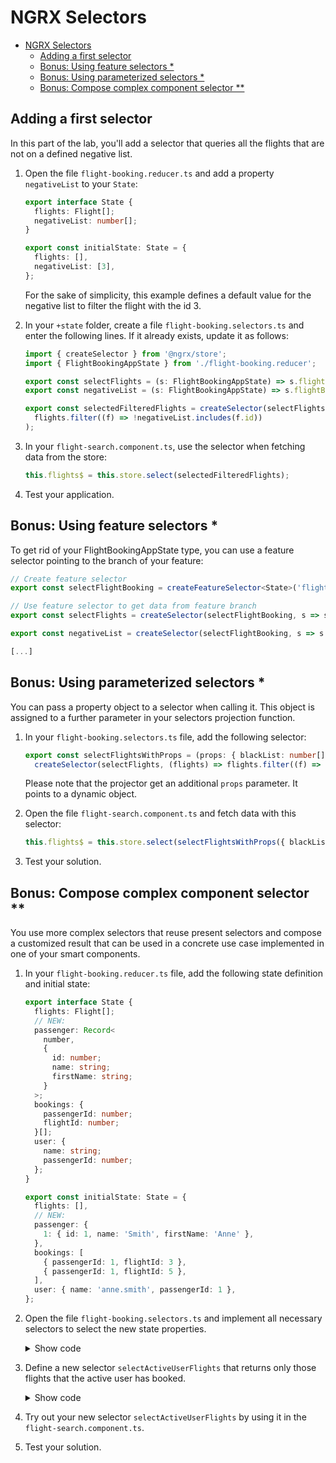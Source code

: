 # NGRX Selectors

- [NGRX Selectors](#ngrx-selectors)
  - [Adding a first selector](#adding-a-first-selector)
  - [Bonus: Using feature selectors \*](#bonus-using-feature-selectors-)
  - [Bonus: Using parameterized selectors \*](#bonus-using-parameterized-selectors-)
  - [Bonus: Compose complex component selector \*\*](#bonus-compose-complex-component-selector-)

## Adding a first selector

In this part of the lab, you'll add a selector that queries all the flights that are not on a defined negative list.

1. Open the file `flight-booking.reducer.ts` and add a property `negativeList` to your `State`:

   ```typescript
   export interface State {
     flights: Flight[];
     negativeList: number[];
   }

   export const initialState: State = {
     flights: [],
     negativeList: [3],
   };
   ```

   For the sake of simplicity, this example defines a default value for the negative list to filter the flight with the id 3.

2. In your `+state` folder, create a file `flight-booking.selectors.ts` and enter the following lines. If it already exists, update it as follows:

   ```typescript
   import { createSelector } from '@ngrx/store';
   import { FlightBookingAppState } from './flight-booking.reducer';

   export const selectFlights = (s: FlightBookingAppState) => s.flightBooking.flights;
   export const negativeList = (s: FlightBookingAppState) => s.flightBooking.negativeList;

   export const selectedFilteredFlights = createSelector(selectFlights, negativeList, (flights, negativeList) =>
     flights.filter((f) => !negativeList.includes(f.id))
   );
   ```

3. In your `flight-search.component.ts`, use the selector when fetching data from the store:

   ```typescript
   this.flights$ = this.store.select(selectedFilteredFlights);
   ```

4. Test your application.

## Bonus: Using feature selectors \*

To get rid of your FlightBookingAppState type, you can use a feature selector pointing to the branch of your feature:

```TypeScript
// Create feature selector
export const selectFlightBooking = createFeatureSelector<State>('flightBooking');

// Use feature selector to get data from feature branch
export const selectFlights = createSelector(selectFlightBooking, s => s.flights);

export const negativeList = createSelector(selectFlightBooking, s => s.negativeList);

[...]
```

## Bonus: Using parameterized selectors \*

You can pass a property object to a selector when calling it. This object is assigned to a further parameter in your selectors projection function.

1. In your `flight-booking.selectors.ts` file, add the following selector:

   ```typescript
   export const selectFlightsWithProps = (props: { blackList: number[] }) =>
     createSelector(selectFlights, (flights) => flights.filter((f) => !props.blackList.includes(f.id)));
   ```

   Please note that the projector get an additional `props` parameter. It points to a dynamic object.

2. Open the file `flight-search.component.ts` and fetch data with this selector:

   ```typescript
   this.flights$ = this.store.select(selectFlightsWithProps({ blackList: [3] }));
   ```

3. Test your solution.

## Bonus: Compose complex component selector \*\*

You use more complex selectors that reuse present selectors and compose a customized result that can be used in a concrete use case implemented in one of your smart components.

1. In your `flight-booking.reducer.ts` file, add the following state definition and initial state:

   ```typescript
   export interface State {
     flights: Flight[];
     // NEW:
     passenger: Record<
       number,
       {
         id: number;
         name: string;
         firstName: string;
       }
     >;
     bookings: {
       passengerId: number;
       flightId: number;
     }[];
     user: {
       name: string;
       passengerId: number;
     };
   }
   ```

   ```typescript
   export const initialState: State = {
     flights: [],
     // NEW:
     passenger: {
       1: { id: 1, name: 'Smith', firstName: 'Anne' },
     },
     bookings: [
       { passengerId: 1, flightId: 3 },
       { passengerId: 1, flightId: 5 },
     ],
     user: { name: 'anne.smith', passengerId: 1 },
   };
   ```

2. Open the file `flight-booking.selectors.ts` and implement all necessary selectors to select the new state properties.

   <details>
   <summary>Show code</summary>
   <p>

   ```typescript
   export const selectPassengers = createSelector(selectFlightBookingState, (state) => state.passenger);

   export const selectBookings = createSelector(selectFlightBookingState, (state) => state.bookings);

   export const selectUser = createSelector(selectFlightBookingState, (state) => state.user);
   ```

   </p>
   </details>

3. Define a new selector `selectActiveUserFlights` that returns only those flights that the active user has booked.

   <details>
   <summary>Show code</summary>
   <p>

   ```typescript
   export const selectActiveUserFlights = createSelector(
     // Selectors:
     selectFlights,
     selectBookings,
     selectUser,
     // Projector:
     (flights, bookings, user) => {
       const activeUserPassengerId = user.passengerId;
       const activeUserFlightIds = bookings
         .filter((b) => b.passengerId === activeUserPassengerId)
         .map((b) => b.flightId);
       const activeUserFlights = flights.filter((f) => activeUserFlightIds.includes(f.id));
       return activeUserFlights;
     }
   );
   ```

   </p>
   </details>

4. Try out your new selector `selectActiveUserFlights` by using it in the `flight-search.component.ts`.

5. Test your solution.